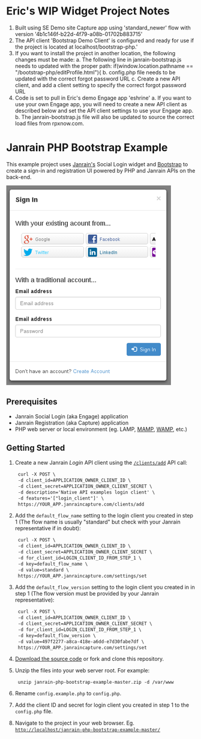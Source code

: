 Eric's WIP Widget Project Notes 
===================
1. Built using SE Demo site Capture app using 'standard_newer' flow with version '4b1c146f-b22d-4f79-a08b-01702b883715'
2. The API client 'Bootstrap Demo Client' is configured and ready for use if the project is located at localhost/bootstrap-php.'
3. If you want to install the project in another location, the following changes must be made:
    a. The following line in janrain-bootstrap.js needs to updated with the proper path: if(window.location.pathname == "/bootstrap-php/editProfile.html"){
    b. config.php file needs to be updated with the correct forgot password URL
    c. Create a new API client, and add a client setting to specify the correct forgot password URL
4. Code is set to pull in Eric's demo Engage app 'eshrine'
    a. If you want to use your own Engage app, you will need to create a new API client as described below and set the API client settings to use your Engage app.
    b. The janrain-bootstrap.js file will also be updated to source the correct load files from rpxnow.com.




Janrain PHP Bootstrap Example
=============================

This example project uses [Janrain's](http://janrain.com) Social Login widget
and [Bootstrap](http://getbootstrap.com) to create a sign-in and registration UI
powered by PHP and Janrain APIs on the back-end.

![Screenshot](https://github.com/JanrainMicah/janrain-php-bootstrap-example/blob/master/screenshot.png)

Prerequisites
-------------

* Janrain Social Login (aka Engage) application
* Janrain Registration (aka Capture) application
* PHP web server or local environment (eg. LAMP,
  [MAMP](https://www.mamp.info/en/), [WAMP](http://www.wampserver.com/en/), etc.)


Getting Started
---------------

1. Create a new Janrain *Login* API client using the
   [`/clients/add`](http://developers.janrain.com/rest-api/methods/api-client-configuration/clients/add-3/)
   API call:

        curl -X POST \
        -d client_id=APPLICATION_OWNER_CLIENT_ID \
        -d client_secret=APPLICATION_OWNER_CLIENT_SECRET \
        -d description='Native API examples login client' \
        -d features='["login_client"]' \
        https://YOUR_APP.janraincapture.com/clients/add

2. Add the `default_flow_name` setting to the login client you created in step
   1 (The flow name is usually "standard" but check with your Janrain
   representative if in doubt):

        curl -X POST \
        -d client_id=APPLICATION_OWNER_CLIENT_ID \
        -d client_secret=APPLICATION_OWNER_CLIENT_SECRET \
        -d for_client_id=LOGIN_CLIENT_ID_FROM_STEP_1 \
        -d key=default_flow_name \
        -d value=standard \
        https://YOUR_APP.janraincapture.com/settings/set

3. Add the `default_flow_version` setting to the login client you created in
   in step 1 (The flow version must be provided by your Janrain representative):

        curl -X POST \
        -d client_id=APPLICATION_OWNER_CLIENT_ID \
        -d client_secret=APPLICATION_OWNER_CLIENT_SECRET \
        -d for_client_id=LOGIN_CLIENT_ID_FROM_STEP_1 \
        -d key=default_flow_version \
        -d value=497f2277-a8ca-418e-a6dd-e7d30fabe7df \
        https://YOUR_APP.janraincapture.com/settings/set

4. [Download the source code](https://github.com/JanrainMicah/janrain-php-bootstrap-example/archive/master.zip)
   or fork and clone this repository.

5. Unzip the files into your web server root. For example:

        unzip janrain-php-bootstrap-example-master.zip -d /var/www

6. Rename `config.example.php` to `config.php`.

7. Add the client ID and secret for login client you created in step 1 to the
   `config.php` file.

8. Navigate to the project in your web browser. Eg.
   [`http://localhost/janrain-php-bootstrap-example-master/`](http://localhost/janrain-php-bootstrap-example-master/)